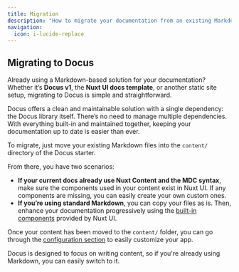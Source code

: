 ```yaml
---
title: Migration
description: "How to migrate your documentation from an existing Markdown solution to Docus"
navigation:
  icon: i-lucide-replace
---
```


## **Migrating to Docus**

Already using a Markdown-based solution for your documentation? Whether it’s **Docus v1**, the **Nuxt UI docs template**, or another static site setup, migrating to Docus is simple and straightforward.

Docus offers a clean and maintainable solution with a single dependency: the Docus library itself. There’s no need to manage multiple dependencies. With everything built-in and maintained together, keeping your documentation up to date is easier than ever.

To migrate, just move your existing Markdown files into the `content/` directory of the Docus starter.

From there, you have two scenarios:

- **If your current docs already use Nuxt Content and the MDC syntax**, make sure the components used in your content exist in Nuxt UI. If any components are missing, you can easily create your own custom ones.
- **If you’re using standard Markdown**, you can copy your files as is. Then, enhance your documentation progressively using the [built-in components](https://docus.dev/essentials/components) provided by Nuxt UI.

Once your content has been moved to the `content/` folder, you can go through the [configuration section](https://docus.dev/concepts/configuration) to easily customize your app.

Docus is designed to focus on writing content, so if you're already using Markdown, you can easily switch to it.
